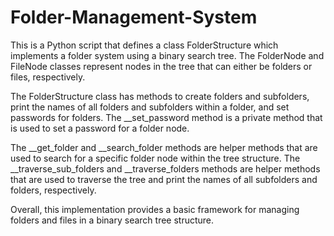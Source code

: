 # Folder-Management-System

This is a Python script that defines a class FolderStructure which implements a folder system using a binary search tree. The FolderNode and FileNode classes represent nodes in the tree that can either be folders or files, respectively.

The FolderStructure class has methods to create folders and subfolders, print the names of all folders and subfolders within a folder, and set passwords for folders. The __set_password method is a private method that is used to set a password for a folder node.

The __get_folder and __search_folder methods are helper methods that are used to search for a specific folder node within the tree structure. The __traverse_sub_folders and __traverse_folders methods are helper methods that are used to traverse the tree and print the names of all subfolders and folders, respectively.

Overall, this implementation provides a basic framework for managing folders and files in a binary search tree structure.



